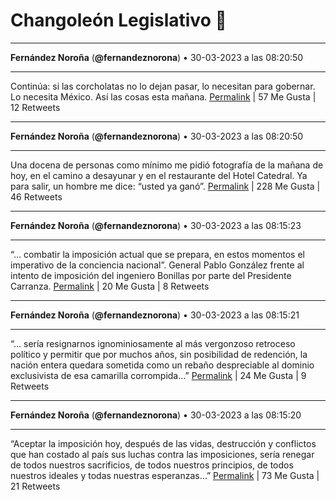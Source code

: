 # Changoleón Legislativo 🙈
*****
**Fernández Noroña** (**@fernandeznorona**) • 30-03-2023 a las 08:20:50
*****
Continúa: si las corcholatas no lo dejan pasar, lo necesitan para gobernar. Lo necesita México. Así las cosas esta mañana.
[Permalink](https://twitter.com/fernandeznorona/status/1641475582926921729) | 57 Me Gusta | 12 Retweets
*****
**Fernández Noroña** (**@fernandeznorona**) • 30-03-2023 a las 08:20:50
*****
Una docena de personas como mínimo me pidió fotografía de la mañana de hoy, en el camino a desayunar y en el restaurante del Hotel Catedral. Ya para salir, un hombre me dice: “usted ya ganó”.
[Permalink](https://twitter.com/fernandeznorona/status/1641475581471490048) | 228 Me Gusta | 46 Retweets
*****
**Fernández Noroña** (**@fernandeznorona**) • 30-03-2023 a las 08:15:23
*****
“… combatir la imposición actual que se prepara, en estos momentos el imperativo de la conciencia nacional”. General Pablo González frente al intento de imposición del ingeniero Bonillas por parte del Presidente Carranza.
[Permalink](https://twitter.com/fernandeznorona/status/1641474211704176640) | 20 Me Gusta | 8 Retweets
*****
**Fernández Noroña** (**@fernandeznorona**) • 30-03-2023 a las 08:15:21
*****
“… sería resignarnos ignominiosamente al más vergonzoso retroceso político y permitir que por muchos años, sin posibilidad de redención, la nación entera quedara sometida como un rebaño despreciable al dominio exclusivista de esa camarilla corrompida…”
[Permalink](https://twitter.com/fernandeznorona/status/1641474201340059648) | 24 Me Gusta | 9 Retweets
*****
**Fernández Noroña** (**@fernandeznorona**) • 30-03-2023 a las 08:15:20
*****
“Aceptar la imposición hoy, después de las vidas, destrucción y conflictos que han costado al país sus luchas contra las imposiciones, sería renegar de todos nuestros sacrificios, de todos nuestros principios, de todos nuestros ideales y todas nuestras esperanzas…”
[Permalink](https://twitter.com/fernandeznorona/status/1641474199402233857) | 73 Me Gusta | 21 Retweets